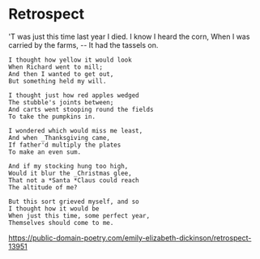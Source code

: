 # Retrospect
'T was just this time last year I died.
    I know I heard the corn,
    When I was carried by the farms, --
    It had the tassels on.

    I thought how yellow it would look
    When Richard went to mill;
    And then I wanted to get out,
    But something held my will.

    I thought just how red apples wedged
    The stubble's joints between;
    And carts went stooping round the fields
    To take the pumpkins in.

    I wondered which would miss me least,
    And when _Thanksgiving came,
    If father'd multiply the plates
    To make an even sum.

    And if my stocking hung too high,
    Would it blur the _Christmas glee,
    That not a *Santa *Claus could reach
    The altitude of me?

    But this sort grieved myself, and so
    I thought how it would be
    When just this time, some perfect year,
    Themselves should come to me.

https://public-domain-poetry.com/emily-elizabeth-dickinson/retrospect-13951
